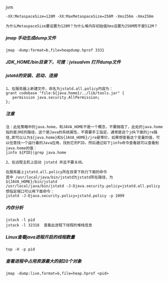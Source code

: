 jvm



```
-XX:MetaspaceSize=128M -XX:MaxMetaspaceSize=256M -Xms256m -Xmx256m
```

```
为什么MetaspaceSize要设置为128M？为什么堆内存初始值Xms设置为256M而不是512M？
```

##### jmap 手动生成dump文件

```
jmap -dump:format=b,file=heapdump.hprof 3331
```

##### JDK_HOME/bin目录下，可搜：jvisualvm 打开dump文件



##### jstatd的安装、启动、连接

```shell
1、在服务器上新建文件，命名为jstatd.all.policy内容为：
grant codebase "file:${java.home}/../lib/tools.jar" { 
   permission java.security.AllPermission; 
};
```

##### 注意

```
注：此处策略中的java.home，和JAVA_HOME不是一个概念，不要搞错了，此处的java.home指的是JRE的路径，这个是Java的系统属性，不需要手工指定，通常是这个jdk下面的jre路径,即可以认为${java.home}和${JAVA_HOME}/jre是等价，如果想查看这个变量的值，可以任意找一个运行着的Java应用，找到它的PID，然后通过如下jinfo命令查看就可以查看到java.home的值：
jinfo ${PID}|grep java.home
```



```
2、在远程主机上启动 jstatd 并且不要关闭。

在服务器上jstatd.all.policy所在目录下执行下面的命令
其中 /usr/local/java/bin/jstatd为jstatd所在路径，为${JAVA_HOME}/bin/jstatd
/usr/local/java/bin/jstatd -J-Djava.security.policy=jstatd.all.policy 
想指定端口可以用下面命令：
jstatd -J-Djava.security.policy=jstatd.policy -p 1099
```

##### 内存分析

```
jstack -l pid
jstack -l 32318  查看此进程下线程的堆栈信息
```

##### Linux查看java进程开启的线程数量

```
top -H -p pid
```

##### 查看进程中占用资源最大的前20个对象

```
jmap -dump:live,format=b,file=heap.hprof <pid>
```



